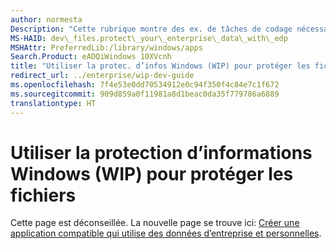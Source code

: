 ```yaml
---
author: normesta
Description: "Cette rubrique montre des ex. de tâches de codage nécessaires ds certains scénarios de protection d’infos Windows les plus courants relatifs aux fichiers."
MS-HAID: dev\_files.protect\_your\_enterprise\_data\_with\_edp
MSHAttr: PreferredLib:/library/windows/apps
Search.Product: eADQiWindows 10XVcnh
title: "Utiliser la protec. d’infos Windows (WIP) pour protéger les fichiers"
redirect_url: ../enterprise/wip-dev-guide
ms.openlocfilehash: 7f4e53e0dd70534912e0c94f350f4c84e7c1f672
ms.sourcegitcommit: 909d859a0f11981a8d1beac0da35f779786a6889
translationtype: HT
---
```

# <a name="use-windows-information-protection-wip-to-protect-files"></a>Utiliser la protection d’informations Windows (WIP) pour protéger les fichiers
Cette page est déconseillée. La nouvelle page se trouve ici: [Créer une application compatible qui utilise des données d’entreprise et personnelles](../enterprise/wip-dev-guide.md).
